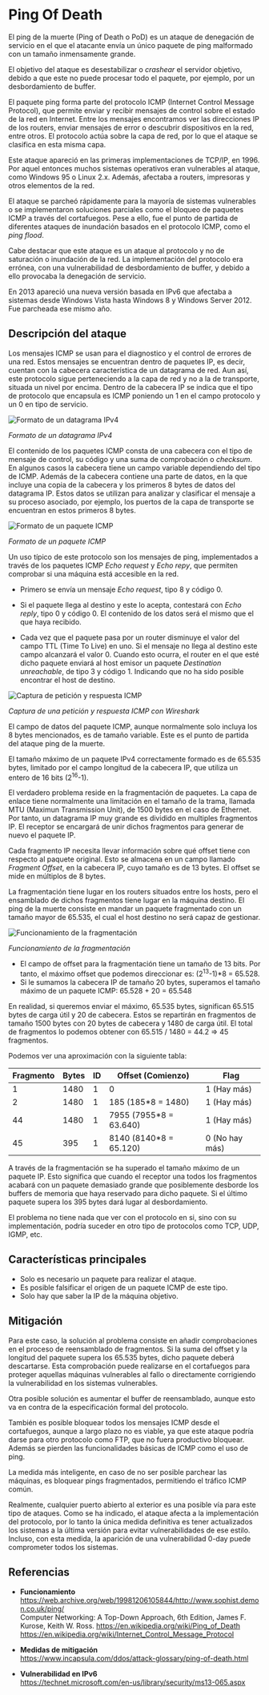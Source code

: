 Ping Of Death
=============

El ping de la muerte (Ping of Death o PoD) es un ataque de denegación de servicio en el que el atacante envía un único paquete de ping malformado con un tamaño inmensamente grande.

El objetivo del ataque es desestabilizar o *crashear* el servidor objetivo, debido a que este no puede procesar todo el paquete, por ejemplo, por un desbordamiento de buffer.

El paquete ping forma parte del protocolo ICMP (Internet Control Message Protocol), que permite enviar y recibir mensajes de control sobre el estado de la red en Internet. Entre los mensajes encontramos ver las direcciones IP de los routers, enviar mensajes de error o descubrir dispositivos en la red, entre otros. El protocolo actúa sobre la capa de red, por lo que el ataque se clasifica en esta misma capa.

Este ataque apareció en las primeras implementaciones de TCP/IP, en 1996. Por aquel entonces muchos sistemas operativos eran vulnerables al ataque, como Windows 95 o Linux 2.x. Además, afectaba a routers, impresoras y otros elementos de la red.

El ataque se parcheó rápidamente para la mayoría de sistemas vulnerables o se implementaron soluciones parciales como el bloqueo de paquetes ICMP a través del cortafuegos. Pese a ello, fue el punto de partida de diferentes ataques de inundación basados en el protocolo ICMP, como el *ping flood*.

Cabe destacar que este ataque es un ataque al protocolo y no de saturación o inundación de la red. La implementación del protocolo era errónea, con una vulnerabilidad de desbordamiento de buffer, y debido a ello provocaba la denegación de servicio.

En 2013 apareció una nueva versión basada en IPv6 que afectaba a sistemas desde Windows Vista hasta Windows 8 y Windows Server 2012. Fue parcheada ese mismo año.

Descripción del ataque
----------------------

Los mensajes ICMP se usan para el diagnostico y el control de errores de una red. Estos mensajes se encuentran dentro de paquetes IP, es decir, cuentan con la cabecera característica de un datagrama de red. Aun así, este protocolo sigue perteneciendo a la capa de red y no a la de transporte, situada un nivel por encima. Dentro de la cabecera IP se indica que el tipo de protocolo que encapsula es ICMP poniendo un 1 en el campo protocolo y un 0 en tipo de servicio.

![Formato de un datagrama IPv4](../static/images/ipv4_format.png)

*Formato de un datagrama IPv4*

El contenido de los paquetes ICMP consta de una cabecera con el tipo de mensaje de control, su código y una suma de comprobación o *checksum*. En algunos casos la cabecera tiene un campo variable dependiendo del tipo de ICMP. Además de la cabecera contiene una parte de datos, en la que incluye una copia de la cabecera y los primeros 8 bytes de datos del datagrama IP. Estos datos se utilizan para analizar y clasificar el mensaje a su proceso asociado, por ejemplo, los puertos de la capa de transporte se encuentran en estos primeros 8 bytes.

![Formato de un paquete ICMP](../static/images/icmp_format.png)

*Formato de un paquete ICMP*

Un uso típico de este protocolo son los mensajes de ping, implementados a través de los paquetes ICMP *Echo request* y *Echo repy*, que permiten comprobar si una máquina está accesible en la red.

-	Primero se envía un mensaje *Echo request*, tipo 8 y código 0.

-	Si el paquete llega al destino y este lo acepta, contestará con *Echo reply*, tipo 0 y código 0. El contenido de los datos será el mismo que el que haya recibido.

-	Cada vez que el paquete pasa por un router disminuye el valor del campo TTL (Time To Live) en uno. Si el mensaje no llega al destino este campo alcanzará el valor 0. Cuando esto ocurra, el router en el que esté dicho paquete enviará al host emisor un paquete *Destination unreachable*, de tipo 3 y código 1. Indicando que no ha sido posible encontrar el host de destino.

![Captura de petición y respuesta ICMP](../static/images/ping.jpeg)

*Captura de una petición y respuesta ICMP con Wireshark*

El campo de datos del paquete ICMP, aunque normalmente solo incluya los 8 bytes mencionados, es de tamaño variable. Este es el punto de partida del ataque ping de la muerte.

El tamaño máximo de un paquete IPv4 correctamente formado es de 65.535 bytes, limitado por el campo longitud de la cabecera IP, que utiliza un entero de 16 bits (2<sup>16</sup>-1).

El verdadero problema reside en la fragmentación de paquetes. La capa de enlace tiene normalmente una limitación en el tamaño de la trama, llamada MTU (Maximun Transmission Unit), de 1500 bytes en el caso de Ethernet. Por tanto, un datagrama IP muy grande es dividido en multiples fragmentos IP. El receptor se encargará de unir dichos fragmentos para generar de nuevo el paquete IP.

Cada fragmento IP necesita llevar información sobre qué offset tiene con respecto al paquete original. Esto se almacena en un campo llamado *Fragment Offset*, en la cabecera IP, cuyo tamaño es de 13 bytes. El offset se mide en múltiplos de 8 bytes.

La fragmentación tiene lugar en los routers situados entre los hosts, pero el ensamblado de dichos fragmentos tiene lugar en la máquina destino. El ping de la muerte consiste en mandar un paquete fragmentado con un tamaño mayor de 65.535, el cual el host destino no será capaz de gestionar.

![Funcionamiento de la fragmentación](../static/images/fragmentation.png)

*Funcionamiento de la fragmentación*

-	El campo de offset para la fragmentación tiene un tamaño de 13 bits. Por tanto, el máximo offset que podemos direccionar es: (2<sup>13</sup>-1)\*8 = 65.528.
-	Si le sumamos la cabecera IP de tamaño 20 bytes, superamos el tamaño máximo de un paquete ICMP: 65.528 + 20 = 65.548

En realidad, si queremos enviar el máximo, 65.535 bytes, significan 65.515 bytes de carga útil y 20 de cabecera. Estos se repartirán en fragmentos de tamaño 1500 bytes con 20 bytes de cabecera y 1480 de carga útil. El total de fragmentos lo podemos obtener con 65.515 / 1480 = 44.2 => 45 fragmentos.

Podemos ver una aproximación con la siguiente tabla:

| Fragmento | Bytes | ID | Offset (Comienzo)      | Flag           |
|-----------|-------|----|------------------------|----------------|
| 1         | 1480  | 1  | 0                      | 1 (Hay más)    |
| 2         | 1480  | 1  | 185 (185*8 = 1480)     | 1 (Hay más)    |
| 44        | 1480  | 1  | 7955 (7955*8 = 63.640) | 1 (Hay más)    |
| 45        | 395   | 1  | 8140 (8140*8 = 65.120) | 0 (No hay más) |

A través de la fragmentación se ha superado el tamaño máximo de un paquete IP. Esto significa que cuando el receptor una todos los fragmentos acabará con un paquete demasiado grande que posiblemente desborde los buffers de memoria que haya reservado para dicho paquete. Si el último paquete supera los 395 bytes dará lugar al desbordamiento.

El problema no tiene nada que ver con el protocolo en si, sino con su implementación, podría suceder en otro tipo de protocolos como TCP, UDP, IGMP, etc.

Características principales
---------------------------

-	Solo es necesario un paquete para realizar el ataque.
-	Es posible falsificar el origen de un paquete ICMP de este tipo.
-	Solo hay que saber la IP de la máquina objetivo.

Mitigación
----------

Para este caso, la solución al problema consiste en añadir comprobaciones en el proceso de reensamblado de fragmentos. Si la suma del offset y la longitud del paquete supera los 65.535 bytes, dicho paquete deberá descartarse. Esta comprobación puede realizarse en el cortafuegos para proteger aquellas máquinas vulnerables al fallo o directamente corrigiendo la vulnerabilidad en los sistemas vulnerables.

Otra posible solución es aumentar el buffer de reensamblado, aunque esto va en contra de la especificación formal del protocolo.

También es posible bloquear todos los mensajes ICMP desde el cortafuegos, aunque a largo plazo no es viable, ya que este ataque podría darse para otro protocolo como FTP, que no fuera productivo bloquear. Además se pierden las funcionalidades básicas de ICMP como el uso de ping.

La medida más inteligente, en caso de no ser posible parchear las máquinas, es bloquear pings fragmentados, permitiendo el tráfico ICMP común.

Realmente, cualquier puerto abierto al exterior es una posible vía para este tipo de ataques. Como se ha indicado, el ataque afecta a la implementación del protocolo, por lo tanto la única medida definitiva es tener actualizados los sistemas a la última versión para evitar vulnerabilidades de ese estilo. Incluso, con esta medida, la aparición de una vulnerabilidad 0-day puede comprometer todos los sistemas.

Referencias
-----------

-	**Funcionamiento**  
	https://web.archive.org/web/19981206105844/http://www.sophist.demon.co.uk/ping/  
	Computer Networking: A Top-Down Approach, 6th Edition, James F. Kurose, Keith W. Ross. https://en.wikipedia.org/wiki/Ping_of_Death  
	https://en.wikipedia.org/wiki/Internet_Control_Message_Protocol

-	**Medidas de mitigación**  
	https://www.incapsula.com/ddos/attack-glossary/ping-of-death.html

-	**Vulnerabilidad en IPv6**  
	https://technet.microsoft.com/en-us/library/security/ms13-065.aspx
